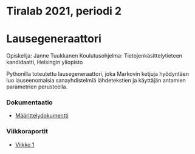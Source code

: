 # Tiralab 2021, periodi 2

# Lausegeneraattori

Opiskelija: Janne Tuukkanen
Koulutusohjelma: Tietojenkäsittelytieteen kandidaatti, Helsingin yliopisto

Pythonilla toteutettu lausegeneraattori, joka Markovin ketjuja hyödyntäen luo lauseenomaisia sanayhdistelmiä lähdetekstien ja käyttäjän antamien parametrien perusteella.

### Dokumentaatio
* [Määrittelydokumentti](https://github.com/jatufin/lausegeneraattori/blob/master/dokumentaatio/maarittelydokumentti.md)

### Viikkoraportit
* [Viikko 1](https://github.com/jatufin/lausegeneraattori/blob/master/dokumentaatio/viikkoraportti-01.md)
